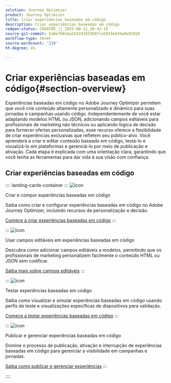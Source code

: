 ```yaml
---
solution: Journey Optimizer
product: Journey Optimizer
title: Criar experiências baseadas em código
description: Criar experiências baseadas em código
redpen-status: CREATED_||_2025-08-11_20-42-15
source-git-commit: 5a8ef88cba254241933607ca59156d35e0e92926
workflow-type: tm+mt
source-wordcount: '219'
ht-degree: 4%

---
```



# Criar experiências baseadas em código{#section-overview}

Experiências baseadas em código no Adobe Journey Optimizer permitem que você crie conteúdo altamente personalizado e dinâmico para suas jornadas e campanhas usando código. Independentemente de você estar adaptando modelos HTML ou JSON, adicionando campos editáveis para profissionais de marketing não técnicos ou aplicando lógica de decisão para fornecer ofertas personalizadas, esse recurso oferece a flexibilidade de criar experiências exclusivas que refletem seu público-alvo. Você aprenderá a criar e editar conteúdo baseado em código, testá-lo e visualizá-lo em plataformas e gerenciá-lo por meio de publicação e ativação. Cada etapa é explicada com uma orientação clara, garantindo que você tenha as ferramentas para dar vida à sua visão com confiança.

## Criar experiências baseadas em código

:::: landing-cards-container
:::
![icon](https://cdn.experienceleague.adobe.com/icons/code-branch.svg?lang=pt-BR)

Criar e compor experiências baseadas em código

Saiba como criar e configurar experiências baseadas em código no Adobe Journey Optimizer, incluindo recursos de personalização e decisão.

[Comece a criar experiências baseadas em código](../using/code-based/create-code-based.md)
:::

:::
![icon](https://cdn.experienceleague.adobe.com/icons/list-check.svg?lang=pt-BR)

Usar campos editáveis em experiências baseadas em código

Descubra como adicionar campos editáveis a modelos, permitindo que os profissionais de marketing personalizem facilmente o conteúdo HTML ou JSON sem codificar.

[Saiba mais sobre campos editáveis](../using/code-based/code-based-form-fields.md)
:::

:::
![icon](https://cdn.experienceleague.adobe.com/icons/gear.svg?lang=pt-BR)

Testar experiências baseadas em código

Saiba como visualizar e simular experiências baseadas em código usando perfis de teste e visualizações específicas de dispositivos para validação.

[Comece a testar experiências baseadas em código](../using/code-based/test-code-based.md)
:::

:::
![icon](https://cdn.experienceleague.adobe.com/icons/circle-play.svg?lang=pt-BR)

Publicar e gerenciar experiências baseadas em código

Domine o processo de publicação, ativação e interrupção de experiências baseadas em código para gerenciar a visibilidade em campanhas e jornadas.

[Saiba como publicar e gerenciar experiências](../using/code-based/publish-code-based.md)
:::

::::
